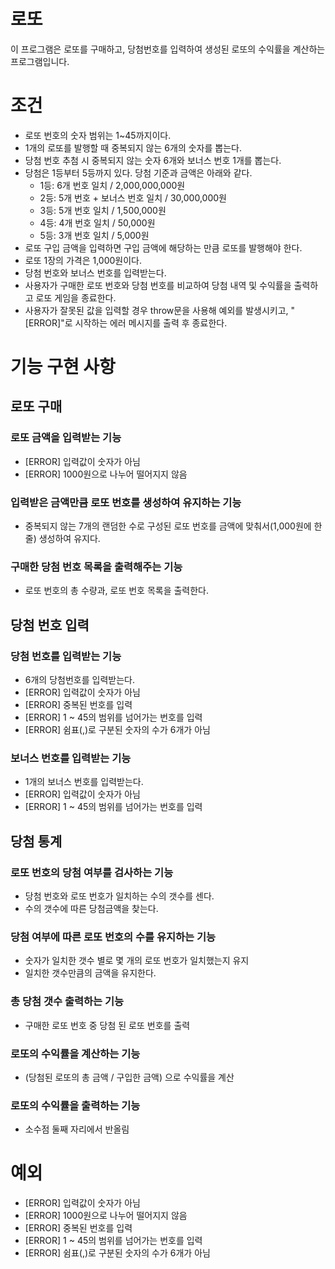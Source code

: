 # 로또

이 프로그램은 로또를 구매하고, 당첨번호를 입력하여 생성된 로또의 수익률을 계산하는 프로그램입니다.

# 조건

- 로또 번호의 숫자 범위는 1~45까지이다.
- 1개의 로또를 발행할 때 중복되지 않는 6개의 숫자를 뽑는다.
- 당첨 번호 추첨 시 중복되지 않는 숫자 6개와 보너스 번호 1개를 뽑는다.
- 당첨은 1등부터 5등까지 있다. 당첨 기준과 금액은 아래와 같다.
  - 1등: 6개 번호 일치 / 2,000,000,000원
  - 2등: 5개 번호 + 보너스 번호 일치 / 30,000,000원
  - 3등: 5개 번호 일치 / 1,500,000원
  - 4등: 4개 번호 일치 / 50,000원
  - 5등: 3개 번호 일치 / 5,000원
- 로또 구입 금액을 입력하면 구입 금액에 해당하는 만큼 로또를 발행해야 한다.
- 로또 1장의 가격은 1,000원이다.
- 당첨 번호와 보너스 번호를 입력받는다.
- 사용자가 구매한 로또 번호와 당첨 번호를 비교하여 당첨 내역 및 수익률을 출력하고 로또 게임을 종료한다.
- 사용자가 잘못된 값을 입력할 경우 throw문을 사용해 예외를 발생시키고, "[ERROR]"로 시작하는 에러 메시지를 출력 후 종료한다.

# 기능 구현 사항

## 로또 구매

### 로또 금액을 입력받는 기능

- [ERROR] 입력값이 숫자가 아님
- [ERROR] 1000원으로 나누어 떨어지지 않음

### 입력받은 금액만큼 로또 번호를 생성하여 유지하는 기능

- 중복되지 않는 7개의 랜덤한 수로 구성된 로또 번호를 금액에 맞춰서(1,000원에 한 줄) 생성하여 유지다.

### 구매한 당첨 번호 목록을 출력해주는 기능

- 로또 번호의 총 수량과, 로또 번호 목록을 출력한다.

## 당첨 번호 입력

### 당첨 번호를 입력받는 기능

- 6개의 당첨번호를 입력받는다.
- [ERROR] 입력값이 숫자가 아님
- [ERROR] 중복된 번호를 입력
- [ERROR] 1 ~ 45의 범위를 넘어가는 번호를 입력
- [ERROR] 쉼표(,)로 구분된 숫자의 수가 6개가 아님

### 보너스 번호를 입력받는 기능

- 1개의 보너스 번호를 입력받는다.
- [ERROR] 입력값이 숫자가 아님
- [ERROR] 1 ~ 45의 범위를 넘어가는 번호를 입력

## 당첨 통계

### 로또 번호의 당첨 여부를 검사하는 기능

- 당첨 번호와 로또 번호가 일치하는 수의 갯수를 센다.
- 수의 갯수에 따른 당첨금액을 찾는다.

### 당첨 여부에 따른 로또 번호의 수를 유지하는 기능

- 숫자가 일치한 갯수 별로 몇 개의 로또 번호가 일치했는지 유지
- 일치한 갯수만큼의 금액을 유지한다.

### 총 당첨 갯수 출력하는 기능

- 구매한 로또 번호 중 당첨 된 로또 번호를 출력

### 로또의 수익률을 계산하는 기능

- (당첨된 로또의 총 금액 / 구입한 금액) 으로 수익률을 계산

### 로또의 수익률을 출력하는 기능

- 소수점 둘째 자리에서 반올림

# 예외

- [ERROR] 입력값이 숫자가 아님
- [ERROR] 1000원으로 나누어 떨어지지 않음
- [ERROR] 중복된 번호를 입력
- [ERROR] 1 ~ 45의 범위를 넘어가는 번호를 입력
- [ERROR] 쉼표(,)로 구분된 숫자의 수가 6개가 아님
